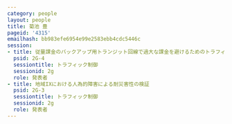 ```yaml
---
category: people
layout: people
title: 菊池 豊
pageid: '4315'
emailhash: bb983efe6954e99e2583ebb4cdc5446c
session:
- title: 従量課金のバックアップ用トランジット回線で過大な課金を避けるためのトラフィック制御の手法
  psid: 2G-4
  sessiontitle: トラフィック制御
  sessionid: 2g
  role: 発表者
- title: 地域IXにおける人為的障害による耐災害性の検証
  psid: 2G-3
  sessiontitle: トラフィック制御
  sessionid: 2g
  role: 発表者
---
```

